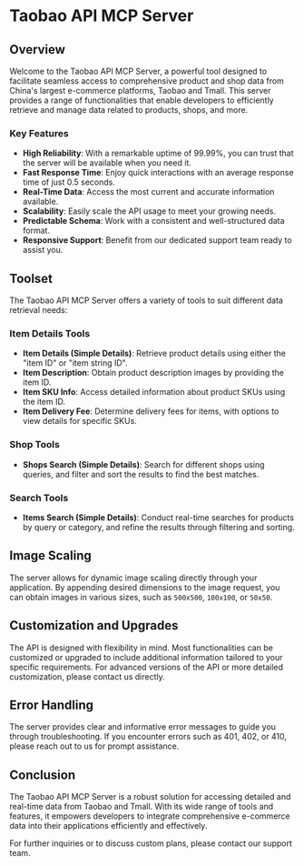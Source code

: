 # Taobao API MCP Server

## Overview

Welcome to the Taobao API MCP Server, a powerful tool designed to facilitate seamless access to comprehensive product and shop data from China's largest e-commerce platforms, Taobao and Tmall. This server provides a range of functionalities that enable developers to efficiently retrieve and manage data related to products, shops, and more.

### Key Features

- **High Reliability**: With a remarkable uptime of 99.99%, you can trust that the server will be available when you need it.
- **Fast Response Time**: Enjoy quick interactions with an average response time of just 0.5 seconds.
- **Real-Time Data**: Access the most current and accurate information available.
- **Scalability**: Easily scale the API usage to meet your growing needs.
- **Predictable Schema**: Work with a consistent and well-structured data format.
- **Responsive Support**: Benefit from our dedicated support team ready to assist you.

## Toolset

The Taobao API MCP Server offers a variety of tools to suit different data retrieval needs:

### Item Details Tools

- **Item Details (Simple Details)**: Retrieve product details using either the "item ID" or "item string ID".
- **Item Description**: Obtain product description images by providing the item ID.
- **Item SKU Info**: Access detailed information about product SKUs using the item ID.
- **Item Delivery Fee**: Determine delivery fees for items, with options to view details for specific SKUs.

### Shop Tools

- **Shops Search (Simple Details)**: Search for different shops using queries, and filter and sort the results to find the best matches.

### Search Tools

- **Items Search (Simple Details)**: Conduct real-time searches for products by query or category, and refine the results through filtering and sorting.

## Image Scaling

The server allows for dynamic image scaling directly through your application. By appending desired dimensions to the image request, you can obtain images in various sizes, such as `500x500`, `100x100`, or `50x50`.

## Customization and Upgrades

The API is designed with flexibility in mind. Most functionalities can be customized or upgraded to include additional information tailored to your specific requirements. For advanced versions of the API or more detailed customization, please contact us directly.

## Error Handling

The server provides clear and informative error messages to guide you through troubleshooting. If you encounter errors such as 401, 402, or 410, please reach out to us for prompt assistance.

## Conclusion

The Taobao API MCP Server is a robust solution for accessing detailed and real-time data from Taobao and Tmall. With its wide range of tools and features, it empowers developers to integrate comprehensive e-commerce data into their applications efficiently and effectively.

For further inquiries or to discuss custom plans, please contact our support team.